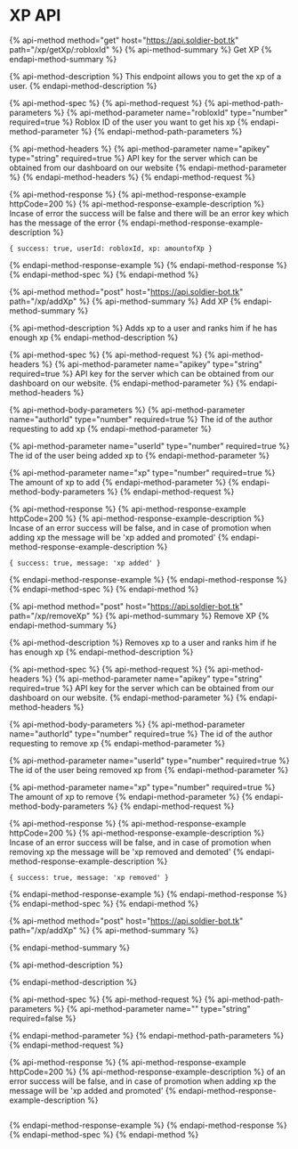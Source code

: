 # XP API

{% api-method method="get" host="https://api.soldier-bot.tk" path="/xp/getXp/:robloxId" %}
{% api-method-summary %}
Get XP
{% endapi-method-summary %}

{% api-method-description %}
This endpoint allows you to get the xp of a user.
{% endapi-method-description %}

{% api-method-spec %}
{% api-method-request %}
{% api-method-path-parameters %}
{% api-method-parameter name="robloxId" type="number" required=true %}
Roblox ID of the user you want to get his xp
{% endapi-method-parameter %}
{% endapi-method-path-parameters %}

{% api-method-headers %}
{% api-method-parameter name="apikey" type="string" required=true %}
API key for the server which can be obtained from our dashboard on our website
{% endapi-method-parameter %}
{% endapi-method-headers %}
{% endapi-method-request %}

{% api-method-response %}
{% api-method-response-example httpCode=200 %}
{% api-method-response-example-description %}
Incase of error the success will be false and there will be an error key which has the message of the error
{% endapi-method-response-example-description %}

```
{ success: true, userId: robloxId, xp: amountofXp }
```
{% endapi-method-response-example %}
{% endapi-method-response %}
{% endapi-method-spec %}
{% endapi-method %}

{% api-method method="post" host="https://api.soldier-bot.tk" path="/xp/addXp" %}
{% api-method-summary %}
Add XP
{% endapi-method-summary %}

{% api-method-description %}
Adds xp to a user and ranks him if he has enough xp
{% endapi-method-description %}

{% api-method-spec %}
{% api-method-request %}
{% api-method-headers %}
{% api-method-parameter name="apikey" type="string" required=true %}
API key for the server which can be obtained from our dashboard on our website.
{% endapi-method-parameter %}
{% endapi-method-headers %}

{% api-method-body-parameters %}
{% api-method-parameter name="authorId" type="number" required=true %}
The id of the author requesting to add xp
{% endapi-method-parameter %}

{% api-method-parameter name="userId" type="number" required=true %}
The id of the user being added xp to
{% endapi-method-parameter %}

{% api-method-parameter name="xp" type="number" required=true %}
The amount of xp to add
{% endapi-method-parameter %}
{% endapi-method-body-parameters %}
{% endapi-method-request %}

{% api-method-response %}
{% api-method-response-example httpCode=200 %}
{% api-method-response-example-description %}
Incase of an error success will be false, and in case of promotion when adding xp the message will be 'xp added and promoted'
{% endapi-method-response-example-description %}

```
{ success: true, message: 'xp added' }
```
{% endapi-method-response-example %}
{% endapi-method-response %}
{% endapi-method-spec %}
{% endapi-method %}

{% api-method method="post" host="https://api.soldier-bot.tk" path="/xp/removeXp" %}
{% api-method-summary %}
Remove XP
{% endapi-method-summary %}

{% api-method-description %}
Removes xp to a user and ranks him if he has enough xp
{% endapi-method-description %}

{% api-method-spec %}
{% api-method-request %}
{% api-method-headers %}
{% api-method-parameter name="apikey" type="string" required=true %}
API key for the server which can be obtained from our dashboard on our website.
{% endapi-method-parameter %}
{% endapi-method-headers %}

{% api-method-body-parameters %}
{% api-method-parameter name="authorId" type="number" required=true %}
The id of the author requesting to remove xp
{% endapi-method-parameter %}

{% api-method-parameter name="userId" type="number" required=true %}
The id of the user being removed xp from
{% endapi-method-parameter %}

{% api-method-parameter name="xp" type="number" required=true %}
The amount of xp to remove
{% endapi-method-parameter %}
{% endapi-method-body-parameters %}
{% endapi-method-request %}

{% api-method-response %}
{% api-method-response-example httpCode=200 %}
{% api-method-response-example-description %}
Incase of an error success will be false, and in case of promotion when removing xp the message will be 'xp removed and demoted'
{% endapi-method-response-example-description %}

```
{ success: true, message: 'xp removed' } 
```
{% endapi-method-response-example %}
{% endapi-method-response %}
{% endapi-method-spec %}
{% endapi-method %}

{% api-method method="post" host="https://api.soldier-bot.tk" path="/xp/addXp" %}
{% api-method-summary %}

{% endapi-method-summary %}

{% api-method-description %}

{% endapi-method-description %}

{% api-method-spec %}
{% api-method-request %}
{% api-method-path-parameters %}
{% api-method-parameter name="" type="string" required=false %}

{% endapi-method-parameter %}
{% endapi-method-path-parameters %}
{% endapi-method-request %}

{% api-method-response %}
{% api-method-response-example httpCode=200 %}
{% api-method-response-example-description %}
of an error success will be false, and in case of promotion when adding xp the message will be 'xp added and promoted'
{% endapi-method-response-example-description %}

```

```
{% endapi-method-response-example %}
{% endapi-method-response %}
{% endapi-method-spec %}
{% endapi-method %}

